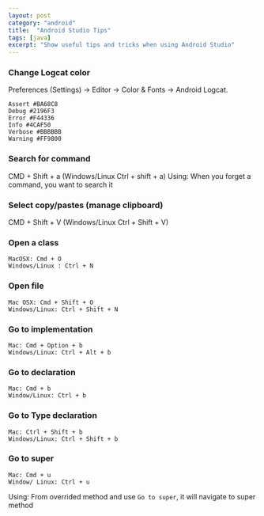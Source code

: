 ```yaml
---
layout: post
category: "android"
title:  "Android Studio Tips"
tags: [java]
excerpt: "Show useful tips and tricks when using Android Studio"
---
```



### Change Logcat color
Preferences (Settings) -> Editor -> Color & Fonts -> Android Logcat.
```
Assert #BA68C8
Debug #2196F3
Error #F44336
Info #4CAF50
Verbose #BBBBBB
Warning #FF9800
```
### Search for command
CMD + Shift + a (Windows/Linux Ctrl + shift + a)
Using: When you forget a command, you want to search it 
### Select copy/pastes (manage clipboard)
CMD + Shift + V (Windows/Linux Ctrl + Shift + V)
### Open a class
```
MacOSX: Cmd + O
Windows/Linux : Ctrl + N
```
### Open file
```
Mac OSX: Cmd + Shift + O
Windows/Linux: Ctrl + Shift + N
```
### Go to implementation
```
Mac: Cmd + Option + b
Windows/Linux: Ctrl + Alt + b
```
### Go to declaration
```
Mac: Cmd + b
Window/Linux: Ctrl + b
```
### Go to Type declaration
```
Mac: Ctrl + Shift + b
Windows/Linux: Ctrl + Shift + b
```
### Go to super
```
Mac: Cmd + u
Window/ Linux: Ctrl + u
```
Using: From overrided method and use `Go to super`, it will navigate to super method